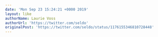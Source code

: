 ```yaml
---
date: 'Mon Sep 23 15:24:21 +0000 2019'
layout: like
authorName: Laurie Voss
authorUrl: 'https://twitter.com/seldo'
originalPost: 'https://twitter.com/seldo/status/1176155346810728448'
---
```


